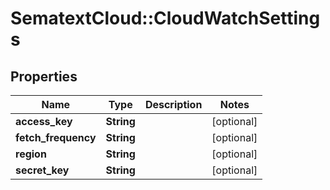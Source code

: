 # SematextCloud::CloudWatchSettings

## Properties
Name | Type | Description | Notes
------------ | ------------- | ------------- | -------------
**access_key** | **String** |  | [optional]
**fetch_frequency** | **String** |  | [optional]
**region** | **String** |  | [optional]
**secret_key** | **String** |  | [optional]

